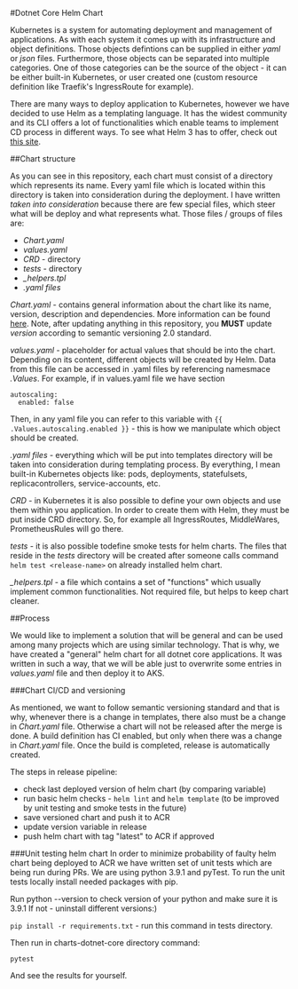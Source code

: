 #Dotnet Core Helm Chart

Kubernetes is a system for automating deployment and management of applications.
As with each system it comes up with its infrastructure and object definitions. Those objects defintions can be supplied in either *yaml* or *json* files. Furthermore, those objects can be separated into multiple categories.
One of those categories can be the source of the object - it can be either built-in Kubernetes, or user created one (custom resource definition like Traefik's IngressRoute for example).

There are many ways to deploy application to Kubernetes, however we have decided to use Helm as a templating language.
It has the widest community and its CLI offers a lot of functionalities which enable teams to implement CD process in different ways.
To see what Helm 3 has to offer, check out [this site](https://helm.sh/blog/helm-3-released/).

##Chart structure

As you can see in this repository, each chart must consist of a directory which represents its name.
Every yaml file which is located within this directory is taken into consideration during the deployment.
I have written *taken into consideration* because there are few special files, which steer what will be deploy and what represents what.
Those files / groups of files are:
 - *Chart.yaml*
 - *values.yaml*
 - *CRD* - directory
 - *tests* - directory
 - *_helpers.tpl*
 - *.yaml files*

*Chart.yaml* - contains general information about the chart like its name, version, description and dependencies. More information can be found [here](https://helm.sh/docs/topics/charts/). Note, after updating anything in this repository, you **MUST** update *version* according to semantic versioning 2.0 standard.

*values.yaml* - placeholder for actual values that should be into the chart. Depending on its content, different objects will be created by Helm. 
Data from this file can be accessed in .yaml files by referencing namesmace *.Values*. For example, if in values.yaml file we have section
```
autoscaling:
  enabled: false
```
Then, in any yaml file you can refer to this variable with `{{ .Values.autoscaling.enabled }}` - this is how we manipulate which object should be created.

*.yaml files* - everything which will be put into templates directory will be taken into consideration during templating process. By everything, I mean built-in Kubernetes objects like: pods, deployments, statefulsets, replicacontrollers, service-accounts, etc.

*CRD* - in Kubernetes it is also possible to define your own objects and use them within you application. In order to create them with Helm, they must be put inside CRD directory. So, for example all IngressRoutes, MiddleWares, PrometheusRules will go there.

*tests* - it is also possible todefine smoke tests for helm charts. The files that reside in the *tests* directory will be created after someone calls command `helm test <release-name>` on already installed helm chart.

*_helpers.tpl* - a file which contains a set of "functions" which usually implement common functionalities. Not required file, but helps to keep chart cleaner. 

##Process

We would like to implement a solution that will be general and can be used among many projects which are using similar technology.
That is why, we have created a "general" helm chart for all dotnet core applications. It was written in such a way, that we will be able just to overwrite some entries in *values.yaml* file and then deploy it to AKS.

###Chart CI/CD and versioning

As mentioned, we want to follow semantic versioning standard and that is why, whenever there is a change in templates, there also must be a change in *Chart.yaml* file. Otherwise a chart will not be released after the merge is done. A build definition has CI enabled, but only when there was a change in *Chart.yaml* file. Once the build is completed, release is automatically created.

The steps in release pipeline:
 - check last deployed version of helm chart (by comparing variable)
 - run basic helm checks - `helm lint` and `helm template` (to be improved by unit testing and smoke tests in the future)
 - save versioned chart and push it to ACR
 - update version variable in release
 - push helm chart with tag "latest" to ACR if approved 

###Unit testing helm chart
In order to minimize probability of faulty helm chart being deployed to ACR we have written set of unit tests which are being run during PRs. We are using python 3.9.1 and pyTest. To run the unit tests locally install needed packages with pip.

Run python --version to check version of your python and make sure it is 3.9.1
If not - uninstall different versions:)

`pip install -r requirements.txt` - run this command in tests directory.

Then run in charts-dotnet-core directory command:

`pytest`

And see the results for yourself.